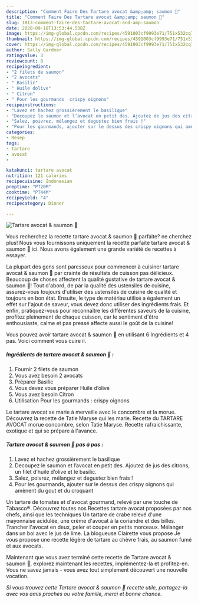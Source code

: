 ```yaml
---
description: "Comment Faire Des Tartare avocat &amp;amp; saumon 🥑"
title: "Comment Faire Des Tartare avocat &amp;amp; saumon 🥑"
slug: 1813-comment-faire-des-tartare-avocat-and-amp-saumon
date: 2020-09-18T13:53:44.538Z
image: https://img-global.cpcdn.com/recipes/4591003cf9993e71/751x532cq70/tartare-avocat-saumon-🥑-photo-principale-de-la-recette.jpg
thumbnail: https://img-global.cpcdn.com/recipes/4591003cf9993e71/751x532cq70/tartare-avocat-saumon-🥑-photo-principale-de-la-recette.jpg
cover: https://img-global.cpcdn.com/recipes/4591003cf9993e71/751x532cq70/tartare-avocat-saumon-🥑-photo-principale-de-la-recette.jpg
author: Sally Gardner
ratingvalue: 3
reviewcount: 8
recipeingredient:
- "2 filets de saumon"
- "2 avocats"
- " Basilic"
- " Huile dolive"
- " Citron"
- " Pour les gourmands  crispy oignons"
recipeinstructions:
- "Lavez et hachez grossièrement le basilique"
- "Decoupez le saumon et l’avocat en petit des. Ajoutez de jus des citrons, un filet d’huile d’olive et le basilic."
- "Salez, poivrez, mélangez et degustez bien frais !"
- "Pour les gourmands, ajouter sur le dessus des crispy oignons qui amènent du gout et du croquant"
categories:
- Resep
tags:
- tartare
- avocat
- 

katakunci: tartare avocat  
nutrition: 121 calories
recipecuisine: Indonesian
preptime: "PT20M"
cooktime: "PT44M"
recipeyield: "4"
recipecategory: Dinner

---
```



![Tartare avocat &amp; saumon 🥑](https://img-global.cpcdn.com/recipes/4591003cf9993e71/751x532cq70/tartare-avocat-saumon-🥑-photo-principale-de-la-recette.jpg)

Vous recherchez la recette tartare avocat &amp; saumon 🥑 parfaite? ne cherchez plus! Nous vous fournissons uniquement la recette parfaite tartare avocat &amp; saumon 🥑 ici. Nous avons également une grande variété de recettes à essayer.

La plupart des gens sont paresseux pour commencer à cuisiner tartare avocat &amp; saumon 🥑 par crainte de résultats de cuisson pas délicieux. Beaucoup de choses affectent la qualité gustative de tartare avocat &amp; saumon 🥑! Tout d'abord, de par la qualité des ustensiles de cuisine, assurez-vous toujours d'utiliser des ustensiles de cuisine de qualité et toujours en bon état. Ensuite, le type de matériau utilisé a également un effet sur l'ajout de saveur, vous devez donc utiliser des ingrédients frais. Et enfin, pratiquez-vous pour reconnaître les différentes saveurs de la cuisine, profitez pleinement de chaque cuisson, car le sentiment d'être enthousiaste, calme et pas pressé affecte aussi le goût de la cuisine!

<!--inarticleads1-->

Vous pouvez avoir tartare avocat &amp; saumon 🥑 en utilisant 6 Ingrédients et 4 pas. Voici comment vous cuire il.

##### Ingrédients de tartare avocat &amp; saumon 🥑 :

1. Fournir 2 filets de saumon
1. Vous avez besoin 2 avocats
1. Préparer  Basilic
1. Vous devez vous préparer  Huile d’olive
1. Vous avez besoin  Citron
1. Utilisation  Pour les gourmands : crispy oignons


Le tartare avocat se marie à merveille avec le concombre et la morue. Découvrez la recette de Tatie Maryse qui les marie. Recette du TARTARE AVOCAT morue concombre, selon Tatie Maryse. Recette rafraichissante, exotique et qui se prépare à l&#39;avance. 

<!--inarticleads2-->

##### Tartare avocat &amp; saumon 🥑 pas à pas :

1. Lavez et hachez grossièrement le basilique
1. Decoupez le saumon et l’avocat en petit des. Ajoutez de jus des citrons, un filet d’huile d’olive et le basilic.
1. Salez, poivrez, mélangez et degustez bien frais !
1. Pour les gourmands, ajouter sur le dessus des crispy oignons qui amènent du gout et du croquant


Un tartare de tomates et d&#39;avocat gourmand, relevé par une touche de Tabasco®. Découvrez toutes nos Recettes tartare avocat proposées par nos chefs, ainsi que les techniques Un tartare de crabe relevé d&#39;une mayonnaise acidulée, une crème d&#39;avocat à la coriandre et des billes. Trancher l&#39;avocat en deux, peler et couper en petits morceaux. Mélanger dans un bol avec le jus de lime. La blogueuse Clairette vous propose Je vous propose une recette légère de tartare au chèvre frais, au saumon fumé et aux avocats. 

<!--inarticleads1-->

<p>
Maintenant que vous avez terminé cette recette de Tartare avocat &amp; saumon 🥑, explorez maintenant les recettes, implémentez-la et profitez-en. Vous ne savez jamais - vous avez tout simplement découvert une nouvelle vocation.
</p>

<p>
<i>Si vous trouvez cette Tartare avocat &amp; saumon 🥑 recette utile, partagez-la avec vos amis proches ou votre famille, merci et bonne chance.</i>
</p>
